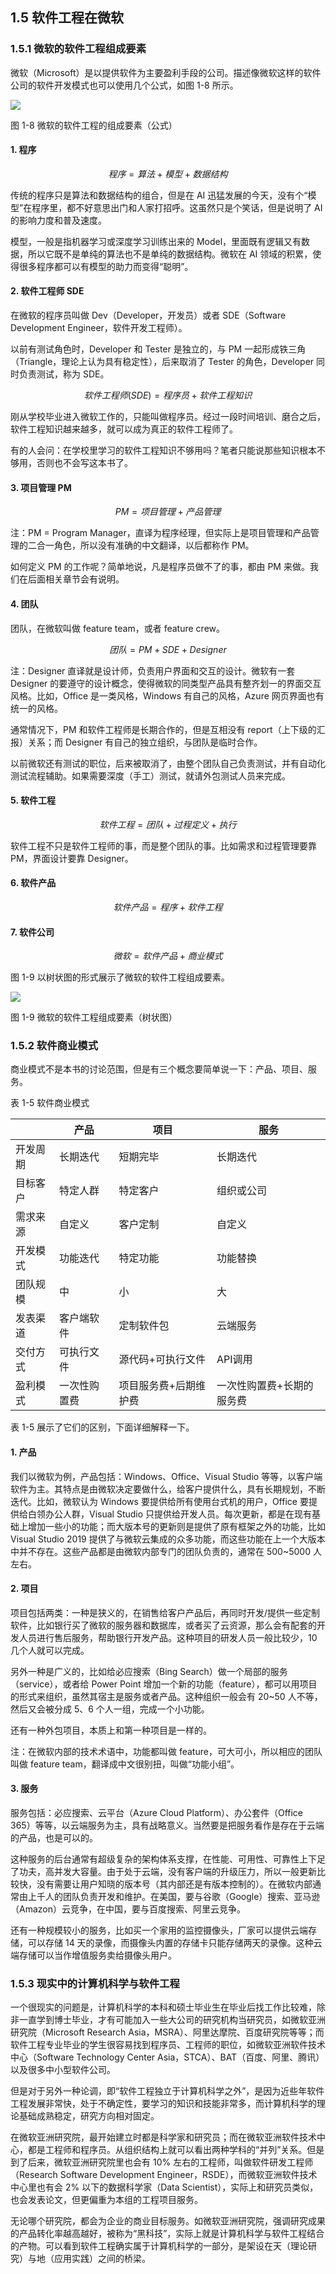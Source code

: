 ## 1.5 软件工程在微软

### 1.5.1 微软的软件工程组成要素

微软（Microsoft）是以提供软件为主要盈利手段的公司。描述像微软这样的软件公司的软件开发模式也可以使用几个公式，如图 1-8 所示。

<img src="img/Slide9.SVG"/>

图 1-8 微软的软件工程的组成要素（公式）


#### 1. 程序

$$
程序 = 算法+模型+数据结构 \tag{1.9}
$$

传统的程序只是算法和数据结构的组合，但是在 AI 迅猛发展的今天，没有个“模型”在程序里，都不好意思出门和人家打招呼。这虽然只是个笑话，但是说明了 AI 的影响力度和普及速度。

模型，一般是指机器学习或深度学习训练出来的 Model，里面既有逻辑又有数据，所以它既不是单纯的算法也不是单纯的数据结构。微软在 AI 领域的积累，使得很多程序都可以有模型的助力而变得“聪明”。

#### 2. 软件工程师 SDE

在微软的程序员叫做 Dev（Developer，开发员）或者 SDE（Software Development Engineer，软件开发工程师）。

以前有测试角色时，Developer 和 Tester 是独立的，与 PM 一起形成铁三角（Triangle，理论上认为具有稳定性），后来取消了 Tester 的角色，Developer 同时负责测试，称为 SDE。

$$
软件工程师 (SDE) = 程序员 + 软件工程知识 \tag{1.10}
$$

刚从学校毕业进入微软工作的，只能叫做程序员。经过一段时间培训、磨合之后，软件工程知识越来越多，就可以成为真正的软件工程师了。

有的人会问：在学校里学习的软件工程知识不够用吗？笔者只能说那些知识根本不够用，否则也不会写这本书了。

#### 3. 项目管理 PM

$$
PM = 项目管理 + 产品管理 \tag{1.11}
$$

注：PM = Program Manager，直译为程序经理，但实际上是项目管理和产品管理的二合一角色，所以没有准确的中文翻译，以后都称作 PM。

如何定义 PM 的工作呢？简单地说，凡是程序员做不了的事，都由 PM 来做。我们在后面相关章节会有说明。

#### 4. 团队

团队，在微软叫做 feature team，或者 feature crew。

$$
团队 = PM + SDE + Designer \tag{1.12}
$$

注：Designer 直译就是设计师，负责用户界面和交互的设计。微软有一套 Designer 的要遵守的设计概念，使得微软的同类型产品具有整齐划一的界面交互风格。比如，Office 是一类风格，Windows 有自己的风格，Azure 网页界面也有统一的风格。

通常情况下，PM 和软件工程师是长期合作的，但是互相没有 report（上下级的汇报）关系；而 Designer 有自己的独立组织，与团队是临时合作。

以前微软还有测试的职位，后来被取消了，由整个团队自己负责测试，并有自动化测试流程辅助。如果需要深度（手工）测试，就请外包测试人员来完成。

#### 5. 软件工程

$$
软件工程 = 团队 + 过程定义 + 执行 \tag{1.13}
$$

软件工程不只是软件工程师的事，而是整个团队的事。比如需求和过程管理要靠 PM，界面设计要靠 Designer。

#### 6. 软件产品

$$
软件产品 = 程序 + 软件工程 \tag{1.14}
$$

#### 7. 软件公司

$$
微软 = 软件产品 + 商业模式 \tag{1.15}
$$

图 1-9 以树状图的形式展示了微软的软件工程组成要素。

<img src="img/Slide10.SVG"/>

图 1-9 微软的软件工程组成要素（树状图）


### 1.5.2 软件商业模式

商业模式不是本书的讨论范围，但是有三个概念要简单说一下：产品、项目、服务。

表 1-5 软件商业模式

||产品|项目|服务|
|-|-|-|-|
|开发周期|长期迭代|短期完毕|长期迭代|
|目标客户|特定人群|特定客户|组织或公司|
|需求来源|自定义|客户定制|自定义|
|开发模式|功能迭代|特定功能|功能替换|
|团队规模|中|小|大|
|发表渠道|客户端软件|定制软件包|云端服务|
|交付方式|可执行文件|源代码+可执行文件|API调用|
|盈利模式|一次性购置费|项目服务费+后期维护费|一次性购置费+长期的服务费|

表 1-5 展示了它们的区别，下面详细解释一下。

#### 1. 产品

我们以微软为例，产品包括：Windows、Office、Visual Studio 等等，以客户端软件为主。其特点是由微软决定要做什么，给客户提供什么，具有长期规划，不断迭代。比如，微软认为 Windows 要提供给所有使用台式机的用户，Office 要提供给白领办公人群，Visual Studio 只提供给开发人员。每次更新，都是在现有基础上增加一些小的功能；而大版本号的更新则是提供了原有框架之外的功能，比如 Visual Studio 2019 提供了与微软云集成的众多功能，而这些功能在上一个大版本中并不存在。这些产品都是由微软内部专门的团队负责的，通常在 500~5000 人左右。

#### 2. 项目

项目包括两类：一种是狭义的，在销售给客户产品后，再同时开发/提供一些定制软件，比如银行买了微软的服务器和数据库，或者买了云资源，那么会有配套的开发人员进行售后服务，帮助银行开发产品。这种项目的研发人员一般比较少，10 几个人就可以完成。

另外一种是广义的，比如给必应搜索（Bing Search）做一个局部的服务（service），或者给 Power Point 增加一个新的功能（feature），都可以用项目的形式来组织，虽然其宿主是服务或者产品。这种组织一般会有 20~50 人不等，然后又会被分成 5、6 个人一组，完成一个小功能。

还有一种外包项目，本质上和第一种项目是一样的。

注：在微软内部的技术术语中，功能都叫做 feature，可大可小，所以相应的团队叫做 feature team，翻译成中文很别扭，叫做“功能小组”。

#### 3. 服务

服务包括：必应搜索、云平台（Azure Cloud Platform）、办公套件（Office 365）等等，以云端服务为主，具有战略意义。当然要是把服务看作是存在于云端的产品，也是可以的。

这种服务的后台通常有超级复杂的架构体系支撑，在性能、可用性、可靠性上下足了功夫，高并发大容量。由于处于云端，没有客户端的升级压力，所以一般更新比较快，没有需要让用户知晓的版本号（其内部还是有版本控制的）。在微软内部通常由上千人的团队负责开发和维护。在美国，要与谷歌（Google）搜索、亚马逊（Amazon）云竞争，在中国，要与百度搜索、阿里云竞争。

还有一种规模较小的服务，比如买一个家用的监控摄像头，厂家可以提供云端存储，可以存储 14 天的录像，而摄像头内置的存储卡只能存储两天的录像。这种云端存储可以当作增值服务卖给摄像头用户。

### 1.5.3 现实中的计算机科学与软件工程

一个很现实的问题是，计算机科学的本科和硕士毕业生在毕业后找工作比较难，除非一直学到博士毕业，才有可能加入一些大公司的研究机构当研究员，如微软亚洲研究院（Microsoft Research Asia，MSRA）、阿里达摩院、百度研究院等等；而软件工程专业毕业的学生很容易找到程序员、工程师的职位，如微软亚洲软件技术中心（Software Technology Center Asia，STCA）、BAT（百度、阿里、腾讯）以及很多中小型软件公司。

但是对于另外一种论调，即“软件工程独立于计算机科学之外”，是因为近些年软件工程发展非常快，处于不确定性，要学习的知识和技能非常多，而计算机科学的理论基础成熟稳定，研究方向相对固定。

在微软亚洲研究院，最开始建立时都是科学家和研究员；而在微软亚洲软件技术中心，都是工程师和程序员。从组织结构上就可以看出两种学科的“并列”关系。但是到了后来，微软亚洲研究院里也会有 10% 左右的工程师，叫做软件研发工程师（Research Software Development Engineer，RSDE），而微软亚洲软件技术中心里也有会 2% 以下的数据科学家（Data Scientist），实际上和研究员类似，也会发表论文，但更偏重为本组的工程项目服务。

无论哪个研究院，都会为企业的商业目标服务。如微软亚洲研究院，强调研究成果的产品转化率越高越好，被称为“黑科技”，实际上就是计算机科学与软件工程结合的产物。可以看到软件工程确实属于计算机科学的一部分，是架设在天（理论研究）与地（应用实践）之间的桥梁。
